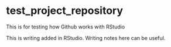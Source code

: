 # test_project_repository
This is for testing how Github works with RStudio


This is writing added in RStudio.
Writing notes here can be useful.
